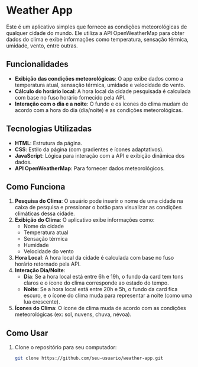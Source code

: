 # Weather App

Este é um aplicativo simples que fornece as condições meteorológicas de qualquer cidade do mundo. Ele utiliza a API OpenWeatherMap para obter dados do clima e exibe informações como temperatura, sensação térmica, umidade, vento, entre outras.

## Funcionalidades

- **Exibição das condições meteorológicas**: O app exibe dados como a temperatura atual, sensação térmica, umidade e velocidade do vento.
- **Cálculo do horário local**: A hora local da cidade pesquisada é calculada com base no fuso horário fornecido pela API.
- **Interação com o dia e a noite**: O fundo e os ícones do clima mudam de acordo com a hora do dia (dia/noite) e as condições meteorológicas.

## Tecnologias Utilizadas

- **HTML**: Estrutura da página.
- **CSS**: Estilo da página (com gradientes e ícones adaptativos).
- **JavaScript**: Lógica para interação com a API e exibição dinâmica dos dados.
- **API OpenWeatherMap**: Para fornecer dados meteorológicos.

## Como Funciona

1. **Pesquisa do Clima**: O usuário pode inserir o nome de uma cidade na caixa de pesquisa e pressionar o botão para visualizar as condições climáticas dessa cidade.
2. **Exibição do Clima**: O aplicativo exibe informações como:
   - Nome da cidade
   - Temperatura atual
   - Sensação térmica
   - Humidade
   - Velocidade do vento
3. **Hora Local**: A hora local da cidade é calculada com base no fuso horário retornado pela API.
4. **Interação Dia/Noite**:
   - **Dia**: Se a hora local está entre 6h e 19h, o fundo da card tem tons claros e o ícone do clima corresponde ao estado do tempo.
   - **Noite**: Se a hora local está entre 20h e 5h, o fundo da card fica escuro, e o ícone do clima muda para representar a noite (como uma lua crescente).
5. **Ícones do Clima**: O ícone de clima muda de acordo com as condições meteorológicas (ex: sol, nuvens, chuva, névoa).

## Como Usar

1. Clone o repositório para seu computador:
   ```bash
   git clone https://github.com/seu-usuario/weather-app.git
